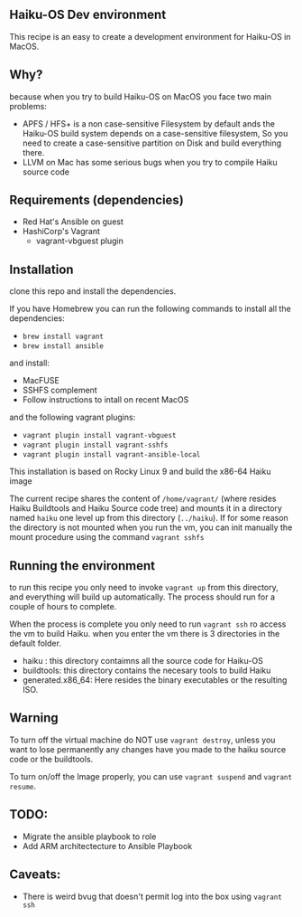 Haiku-OS Dev environment
----------
This recipe is an easy to create a development environment for Haiku-OS in MacOS. 

Why?
----------
because when you try to build Haiku-OS on MacOS you face two main problems:

* APFS / HFS+ is a non case-sensitive Filesystem by default ands the Haiku-OS build system depends on a case-sensitive filesystem, So you need to create a case-sensitive partition on Disk and build everything there.
* LLVM on Mac has some serious bugs when you try to compile Haiku source code

Requirements (dependencies)
------------
* Red Hat's Ansible on guest
* HashiCorp's Vagrant
    * vagrant-vbguest plugin

Installation
------------

clone this repo and install the dependencies.

If you have Homebrew you can run the following commands to install all the dependencies:

- `brew install vagrant`
- `brew install ansible`

and install:

- MacFUSE
- SSHFS complement
- Follow instructions to intall on recent MacOS

and the following vagrant plugins:

- `vagrant plugin install vagrant-vbguest`
- `vagrant plugin install vagrant-sshfs`
- `vagrant plugin install vagrant-ansible-local`

This installation is based on Rocky Linux 9 and build the x86-64 Haiku image

The current recipe shares the content of `/home/vagrant/` (where resides Haiku Buildtools and Haiku Source code tree) and mounts it in a directory named `haiku` one level up from this directory (`../haiku`). If for some reason the directory is not mounted when you run the vm, you can init manually the mount procedure using the command `vagrant sshfs`

Running the environment
------------
to run this recipe you only need to invoke `vagrant up` from this directory, and everything will build up automatically. The process should run for a couple of hours to complete.

When the process is complete you only need to run `vagrant ssh` ro access the vm to build Haiku. when you enter the vm there is 3 directories in the default folder.

* haiku : this directory contaimns all the source code for Haiku-OS
* buildtools: this directory contains the necesary tools to build Haiku
* generated.x86_64: Here resides the binary executables or the resulting ISO.

Warning
----------
To turn off the virtual machine do NOT use `vagrant destroy`, unless you want to lose permanently any changes have you made to the haiku source code or the buildtools. 

To turn on/off the Image properly, you can use `vagrant suspend` and `vagrant resume`.

TODO:
-----------
- Migrate the ansible playbook to role
- Add ARM architectecture to Ansible Playbook

Caveats:
-----------
- There is weird bvug that doesn't permit log into the box using `vagrant ssh`
